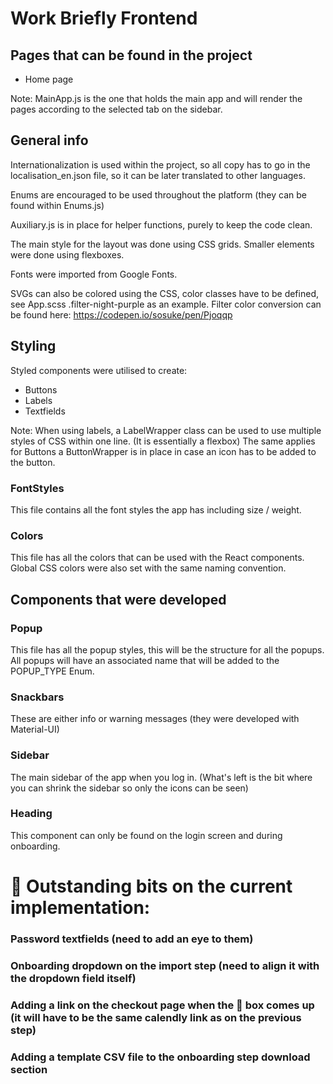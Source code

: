 # Work Briefly Frontend

## Pages that can be found in the project

- Home page

Note: MainApp.js is the one that holds the main app and will render the pages according to the selected tab on the sidebar.

## General info

Internationalization is used within the project, so all copy has to go in the localisation_en.json file, so it can be later translated to other languages.

Enums are encouraged to be used throughout the platform (they can be found within Enums.js)

Auxiliary.js is in place for helper functions, purely to keep the code clean.

The main style for the layout was done using CSS grids. Smaller elements were done using flexboxes.

Fonts were imported from Google Fonts.

SVGs can also be colored using the CSS, color classes have to be defined, see App.scss .filter-night-purple as an example. 
Filter color conversion can be found here: https://codepen.io/sosuke/pen/Pjoqqp

## Styling

Styled components were utilised to create:
- Buttons
- Labels
- Textfields

Note: When using labels, a LabelWrapper class can be used to use multiple styles of CSS within one line. (It is essentially a flexbox) The same applies for Buttons a ButtonWrapper is in place in case an icon has to be added to the button.

### FontStyles 

This file contains all the font styles the app has including size / weight.

### Colors

This file has all the colors that can be used with the React components. Global CSS colors were also set with the same naming convention. 

## Components that were developed

### Popup 

This file has all the popup styles, this will be the structure for all the popups.
All popups will have an associated name that will be added to the POPUP_TYPE Enum. 

### Snackbars

These are either info or warning messages (they were developed with Material-UI)

### Sidebar

The main sidebar of the app when you log in. (What's left is the bit where you can shrink the sidebar so only the icons can be seen)


### Heading

This component can only be found on the login screen and during onboarding.

# 🚨 Outstanding bits on the current implementation:

### Password textfields (need to add an eye to them)
### Onboarding dropdown on the import step (need to align it with the dropdown field itself)
### Adding a link on the checkout page when the 🎉 box comes up (it will have to be the same calendly link as on the previous step)
### Adding a template CSV file to the onboarding step download section
